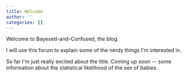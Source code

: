 ```yaml
---
title: Welcome
author: ''
categories: []
---
```

Welcome to Bayesed-and-Confused, the blog.

I will use this forum to explain some of the nerdy things I'm interested in.

So far I'm just really excited about the title.
Coming up soon -- some information about the statistical likelihood of the sex of babies. 
